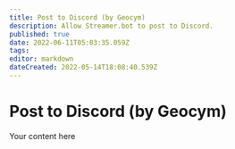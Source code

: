 ```yaml
---
title: Post to Discord (by Geocym)
description: Allow Streamer.bot to post to Discord.
published: true
date: 2022-06-11T05:03:35.059Z
tags: 
editor: markdown
dateCreated: 2022-05-14T18:08:40.539Z
---
```


# Post to Discord (by Geocym)
Your content here